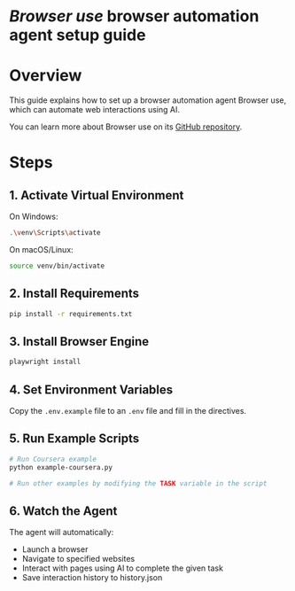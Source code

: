 # _Browser use_ browser automation agent setup guide

# Overview

This guide explains how to set up a browser automation agent Browser use, which can automate web interactions using AI.

You can learn more about Browser use on its [GitHub repository](https://github.com/browser-use/browser-use).

# Steps

## 1. Activate Virtual Environment
On Windows:
```sh
.\venv\Scripts\activate
```

On macOS/Linux:
```sh
source venv/bin/activate
```

## 2. Install Requirements
```sh
pip install -r requirements.txt
```

## 3. Install Browser Engine
```sh
playwright install
```

## 4. Set Environment Variables
Copy the `.env.example` file to an `.env` file and fill in the directives.

## 5. Run Example Scripts
```sh
# Run Coursera example
python example-coursera.py

# Run other examples by modifying the TASK variable in the script
```

## 6. Watch the Agent
The agent will automatically:
- Launch a browser
- Navigate to specified websites
- Interact with pages using AI to complete the given task
- Save interaction history to history.json
